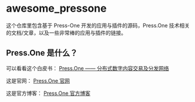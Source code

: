 # awesome_pressone

这个仓库里包含基于 Press-One 开发的应用与插件的源码，Press.One 技术相关的文档/文章，以及一些非常棒的应用与插件的链接。

## Press.One 是什么？
可以看看这个白皮书：
[Press.One —— 分布式数字内容交易及分发网络](https://static.press.one/files/PRS_whitepaper_1_0_1_cn.pdf)

这是官网：
[Press.One 官网](https://press.one/)

这是官方博客：
[Press.One 官方博客](https://blog.press.one/?from=https://press.one)


